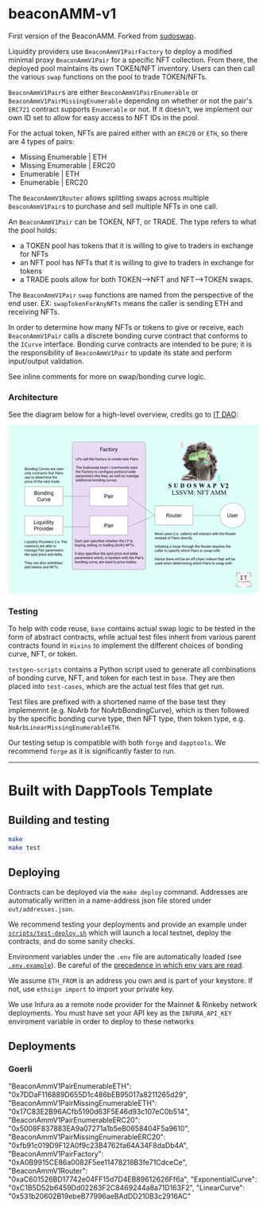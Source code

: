 # beaconAMM-v1

First version of the BeaconAMM. Forked from [sudoswap](https://github.com/sudoswap/lssvm/tree/9e8ee80f60682b8f3f73163f1870ff28f7e07668).

Liquidity providers use `BeaconAmmV1PairFactory` to deploy a modified minimal proxy `BeaconAmmV1Pair` for a specific NFT collection. From there, the deployed pool maintains its own TOKEN/NFT inventory. Users can then call the various `swap` functions on the pool to trade TOKEN/NFTs.

`BeaconAmmV1Pair`s are either `BeaconAmmV1PairEnumerable` or `BeaconAmmV1PairMissingEnumerable` depending on whether or not the pair's `ERC721` contract supports `Enumerable` or not. If it doesn't, we implement our own ID set to allow for easy access to NFT IDs in the pool.

For the actual token, NFTs are paired either with an `ERC20` or `ETH`, so there are 4 types of pairs:

* Missing Enumerable | ETH
* Missing Enumerable | ERC20
* Enumerable | ETH
* Enumerable | ERC20

The `BeaconAmmV1Router` allows splitting swaps across multiple `BeaconAmmV1Pair`s to purchase and sell multiple NFTs in one call.

An `BeaconAmmV1Pair` can be TOKEN, NFT, or TRADE.
The type refers to what the pool holds:
- a TOKEN pool has tokens that it is willing to give to traders in exchange for NFTs
- an NFT pool has NFTs that it is willing to give to traders in exchange for tokens
- a TRADE pools allow for both TOKEN-->NFT and NFT-->TOKEN swaps.

The `BeaconAmmV1Pair` `swap` functions are named from the perspective of the end user. EX: `swapTokenForAnyNFTs` means the caller is sending ETH and receiving NFTs.

In order to determine how many NFTs or tokens to give or receive, each `BeaconAmmV1Pair` calls a discrete bonding curve contract that conforms to the `ICurve` interface. Bonding curve contracts are intended to be pure; it is the responsibility of `BeaconAmmV1Pair` to update its state and perform input/output validation.

See inline comments for more on swap/bonding curve logic.

### Architecture

See the diagram below for a high-level overview, credits go to [IT DAO](https://twitter.com/InfoTokenDAO):

![overview of beaconAMM architecture](./diagram.png)

### Testing
To help with code reuse, `base` contains actual swap logic to be tested in the form of abstract contracts, while actual test files inherit from various parent contracts found in `mixins` to implement the different choices of bonding curve, NFT, or token.

`testgen-scripts` contains a Python script used to generate all combinations of bonding curve, NFT, and token for each test in `base`. They are then placed into `test-cases`, which are the actual test files that get run.

Test files are prefixed with a shortened name of the base test they implememnt (e.g. NoArb for NoArbBondingCurve), which is then followed by the specific bonding curve type, then NFT type, then token type, e.g. `NoArbLinearMissingEnumerableETH`.

Our testing setup is compatible with both `forge` and `dapptools`. We recommend `forge` as it is significantly faster to run.

---

# Built with DappTools Template

## Building and testing

```sh
make
make test
```

## Deploying

Contracts can be deployed via the `make deploy` command. Addresses are automatically
written in a name-address json file stored under `out/addresses.json`.

We recommend testing your deployments and provide an example under [`scripts/test-deploy.sh`](./scripts/test-deploy.sh)
which will launch a local testnet, deploy the contracts, and do some sanity checks.

Environment variables under the `.env` file are automatically loaded (see [`.env.example`](./.env.example)).
Be careful of the [precedence in which env vars are read](https://github.com/dapphub/dapptools/tree/2cf441052489625f8635bc69eb4842f0124f08e4/src/dapp#precedence).

We assume `ETH_FROM` is an address you own and is part of your keystore.
If not, use `ethsign import` to import your private key.

We use Infura as a remote node provider for the Mainnet & Rinkeby network deployments.
You must have set your API key as the `INFURA_API_KEY` enviroment variable in order to
deploy to these networks

## Deployments

### Goerli

"BeaconAmmV1PairEnumerableETH": "0x7DDaF116889D655D1c486bEB95017a8211265d29",
"BeaconAmmV1PairMissingEnumerableETH": "0x17C83E2B96ACfb5190d63F5E46d93c107eC0b514",
"BeaconAmmV1PairEnumerableERC20": "0x5008F837883EA9a07271a1b5eB0658404F5a9610",
"BeaconAmmV1PairMissingEnumerableERC20": "0xfb91c019D9F12A0f9c23B4762fa64A34F8daDb4A",
"BeaconAmmV1PairFactory": "0xA0B9915CE86a0082F5ee11478218B3fe71CdceCe",
"BeaconAmmV1Router": "0xaC601526BD17742e04FF15d7D4EB89612626Ff6a",
"ExponentialCurve": "0xC1B5D52b6459Dd02263F2C8469244a8a71D163F2",
"LinearCurve": "0x531b20602B19ebeB77996aeBAdDD210B3c2916AC"
